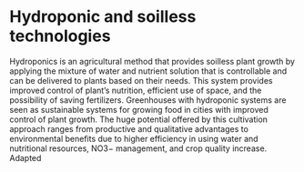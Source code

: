 # Hydroponic and soilless technologies
Hydroponics is an agricultural method that provides soilless plant growth by applying the mixture of water and nutrient solution that is controllable and can be delivered to plants based on their needs. This system provides improved control of plant’s nutrition, efficient use of space, and the possibility of saving fertilizers. Greenhouses with hydroponic systems are seen as sustainable systems for growing food in cities with improved control of plant growth. The huge potential offered by this cultivation approach ranges from productive and qualitative advantages to environmental benefits due to higher efficiency in using water and
nutritional resources, NO3− management, and crop quality increase. Adapted
